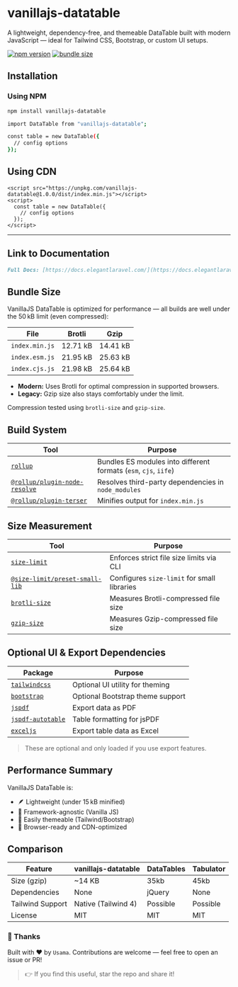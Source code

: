 # vanillajs-datatable

A lightweight, dependency-free, and themeable DataTable built with modern JavaScript — ideal for Tailwind CSS, Bootstrap, or custom UI setups.

[![npm version](https://img.shields.io/npm/v/vanillajs-datatable)](https://www.npmjs.com/package/vanillajs-datatable)
[![bundle size](https://img.shields.io/bundlephobia/minzip/vanillajs-datatable)](https://bundlephobia.com/package/vanillajs-datatable)

## Installation

### Using NPM

```bash
npm install vanillajs-datatable

import DataTable from "vanillajs-datatable";

const table = new DataTable({
  // config options
});
```

## Using CDN

```
<script src="https://unpkg.com/vanillajs-datatable@1.0.0/dist/index.min.js"></script>
<script>
  const table = new DataTable({
    // config options
  });
</script>
```

---

## **Link to Documentation**

```md
Full Docs: [https://docs.elegantlaravel.com/](https://docs.elegantlaravel.com/)
```

## Bundle Size

VanillaJS DataTable is optimized for performance — all builds are well under the 50 kB limit (even compressed):

| File           | Brotli   | Gzip     |
| -------------- | -------- | -------- |
| `index.min.js` | 12.71 kB | 14.41 kB |
| `index.esm.js` | 21.95 kB | 25.63 kB |
| `index.cjs.js` | 21.98 kB | 25.64 kB |

- **Modern:** Uses Brotli for optimal compression in supported browsers.
- **Legacy:** Gzip size also stays comfortably under the limit.

Compression tested using `brotli-size` and `gzip-size`.

## Build System

| Tool                                                                                       | Purpose                                                          |
| ------------------------------------------------------------------------------------------ | ---------------------------------------------------------------- |
| [`rollup`](https://rollupjs.org/)                                                          | Bundles ES modules into different formats (`esm`, `cjs`, `iife`) |
| [`@rollup/plugin-node-resolve`](https://www.npmjs.com/package/@rollup/plugin-node-resolve) | Resolves third-party dependencies in `node_modules`              |
| [`@rollup/plugin-terser`](https://www.npmjs.com/package/@rollup/plugin-terser)             | Minifies output for `index.min.js`                               |

## Size Measurement

| Tool                                                                                         | Purpose                                     |
| -------------------------------------------------------------------------------------------- | ------------------------------------------- |
| [`size-limit`](https://www.npmjs.com/package/size-limit)                                     | Enforces strict file size limits via CLI    |
| [`@size-limit/preset-small-lib`](https://www.npmjs.com/package/@size-limit/preset-small-lib) | Configures `size-limit` for small libraries |
| [`brotli-size`](https://www.npmjs.com/package/brotli-size)                                   | Measures Brotli-compressed file size        |
| [`gzip-size`](https://www.npmjs.com/package/gzip-size)                                       | Measures Gzip-compressed file size          |

## Optional UI & Export Dependencies

| Package                                                            | Purpose                          |
| ------------------------------------------------------------------ | -------------------------------- |
| [`tailwindcss`](https://tailwindcss.com/)                          | Optional UI utility for theming  |
| [`bootstrap`](https://getbootstrap.com/)                           | Optional Bootstrap theme support |
| [`jspdf`](https://www.npmjs.com/package/jspdf)                     | Export data as PDF               |
| [`jspdf-autotable`](https://www.npmjs.com/package/jspdf-autotable) | Table formatting for jsPDF       |
| [`exceljs`](https://www.npmjs.com/package/exceljs)                 | Export table data as Excel       |

> These are optional and only loaded if you use export features.

## Performance Summary

VanillaJS DataTable is:

- 🪶 Lightweight (under 15 kB minified)
- 🧩 Framework-agnostic (Vanilla JS)
- 🎨 Easily themeable (Tailwind/Bootstrap)
- 🚀 Browser-ready and CDN-optimized

## Comparison

| Feature          | vanillajs-datatable | DataTables | Tabulator |
| ---------------- | ------------------- | ---------- | --------- |
| Size (gzip)      | ~14 KB              | 35kb       | 45kb      |
| Dependencies     | None                | jQuery     | None      |
| Tailwind Support | Native (Tailwind 4) | Possible   | Possible  |
| License          | MIT                 | MIT        | MIT       |

### 🙌 Thanks

Built with ❤️ by `Usama`.
Contributions are welcome — feel free to open an issue or PR!

> 👉 If you find this useful, star the repo and share it!

```

```

```

```
